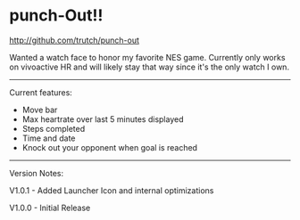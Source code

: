 punch-Out!!
===============================================

http://github.com/trutch/punch-out

Wanted a watch face to honor my favorite NES game. Currently only works on vivoactive HR and will likely stay that way since it's the only watch I own.

-------------------------------

Current features:

* Move bar
* Max heartrate over last 5 minutes displayed
* Steps completed
* Time and date
* Knock out your opponent when goal is reached

 -------------------------------

 Version Notes:

 V1.0.1 - Added Launcher Icon and internal optimizations

 V1.0.0 - Initial Release
